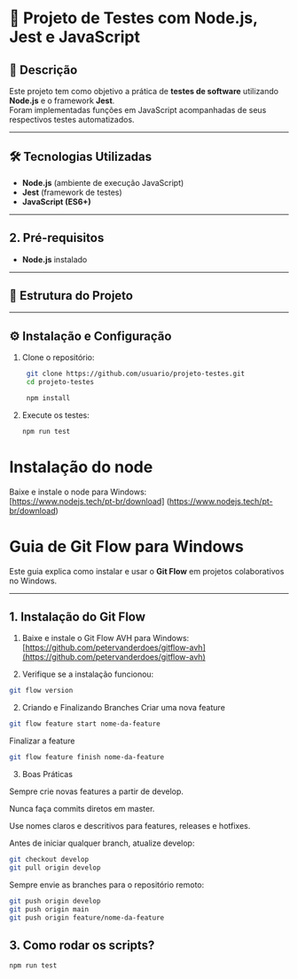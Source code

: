# 📌 Projeto de Testes com Node.js, Jest e JavaScript

## 📖 Descrição
Este projeto tem como objetivo a prática de **testes de software** utilizando **Node.js** e o framework **Jest**.  
Foram implementadas funções em JavaScript acompanhadas de seus respectivos testes automatizados.

---

## 🛠️ Tecnologias Utilizadas
- **Node.js** (ambiente de execução JavaScript)  
- **Jest** (framework de testes)  
- **JavaScript (ES6+)**

---

## 2. Pré-requisitos

- **Node.js** instalado 

---

## 📂 Estrutura do Projeto



---

## ⚙️ Instalação e Configuração
1. Clone o repositório:
   ```bash
    git clone https://github.com/usuario/projeto-testes.git
    cd projeto-testes

    npm install
   ```

2. Execute os testes:
    ```bash
    npm run test
    ```


# Instalação do node
   Baixe e instale o node para Windows:  
   [https://www.nodejs.tech/pt-br/download]
   (https://www.nodejs.tech/pt-br/download)

# Guia de Git Flow para Windows

Este guia explica como instalar e usar o **Git Flow** em projetos colaborativos no Windows.

---

## 1. Instalação do Git Flow

1. Baixe e instale o Git Flow AVH para Windows:  
   [https://github.com/petervanderdoes/gitflow-avh](https://github.com/petervanderdoes/gitflow-avh)

2. Verifique se a instalação funcionou:

```bash
git flow version
```

2. Criando e Finalizando Branches
Criar uma nova feature

```bash
git flow feature start nome-da-feature
```

Finalizar a feature

```bash
git flow feature finish nome-da-feature
```

3. Boas Práticas

Sempre crie novas features a partir de develop.

Nunca faça commits diretos em master.

Use nomes claros e descritivos para features, releases e hotfixes.

Antes de iniciar qualquer branch, atualize develop:

```bash
git checkout develop
git pull origin develop
```

Sempre envie as branches para o repositório remoto:

```bash
git push origin develop
git push origin main
git push origin feature/nome-da-feature
```

## 3. Como rodar os scripts?

```bash
npm run test
```